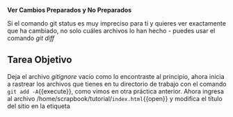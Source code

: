 **Ver Cambios Preparados y No Preparados**

Si el comando git status es muy impreciso para ti y quieres ver exactamente que ha cambiado, no solo cuáles archivos lo han hecho - puedes usar el comando *git diff*

## Tarea Objetivo

Deja el archivo *gitignore* vacio como lo encontraste al principio, ahora inicia a rastrear los archivos que tienes en tu directorio de trabajo con el comando `git add -A`{{execute}}, como vimos en otra práctica anterior. Ahora ingresa al archivo /home/scrapbook/tutorial/`index.html`{{open}} y modifica el título del sitio en la etiqueta *<title>*, en vez de *Your Website* coloca *Mi Propio Sitio Web*, ahora ejecuta el comando `git diff`{{execute}}, este comando te va a mostrar el estado del repositorio, no solo a nivel de nombres de archivos sino que te va a mostrar las líneas exactas que fueron añadidas o eliminadas, entre los archivos que están en el directorio de trabajo (Working Directory) y el área de preparación (Staging Area).

## Tip

**Puedes seguir experimentando en este ambiente, así que tranquilo daña todo lo que puedas, este es un ambiente seguro de práctica, intenta hacer otras cosas y practica, antes de hacerlo en el mundo real**
